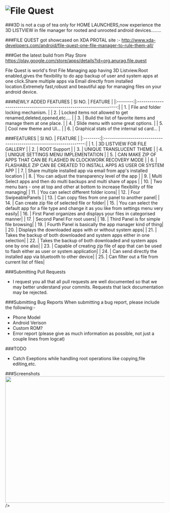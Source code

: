 ![File Quest](http://s27.postimg.org/hxotyqxbn/Untitled.png "File Quest")
=====
###3D is not a cup of tea only for HOME LAUNCHERS,now experience the 3D LISTVIEW in file manager for rooted and unrooted android devices........

###FILE QUEST got showcased on XDA PROTAL site :- http://www.xda-developers.com/android/file-quest-one-file-manager-to-rule-them-all/

###Get the latest build from Play Store
https://play.google.com/store/apps/details?id=org.anurag.file.quest


File Quest is world's first File Managing app having 3D Listview.Root enabled,gives the flexibility to do app backup of user and system apps at one click.Share multiple apps via Email directly from installed location.Extremely fast,robust and beautiful app for managing files on your android device.

###NEWLY ADDED FEATURES
| Sl NO.   |                   FEATURE                                            |
|:--------:|:--------------------------------------------------------------------:|
| 1.       | File and folder locking mechanism.                                   |
| 2.       | Locked items not allowed to get renamed,deleted,opened,etc....       |
| 3.       | Build the list of favorite items and manage them at one place.       |
| 4.       | Slide menu with some great options.                                  |
| 5.       | Cool new theme and UI...                                             |
| 6.       | Graphical stats of the internal sd card...                           |    



###FEATURES
| Sl NO.   |                   FEATURE                                            |
|:--------:|:--------------------------------------------------------------------:|
| 1.       | 3D LISTVIEW FOR FILE GALLERY                                         |
| 2.       | ROOT Support                                                         |
| 3.       | UNIQUE TRANSLUCENT THEME                                             |
| 4.       | UNIQUE SETTINGS MENU IMPLEMENTATION                                  |
| 5.       | CAN MAKE ZIP OF APPS THAT CAN BE FLASHED IN CLOCKWORK RECOVERY MODE  |
| 6.       | FLASHABLE ZIP CAN BE CREATED TO INSTALL APPS AS USER OR SYSTEM APP   |
| 7.       | Share multiple installed app via email from app's installed location | 
| 8.       | You can adjust the transparency level of the app                     |
| 9.       | Multi Select apps and then do multi backups and multi share of apps  |
| 10.      | Two menu bars - one at top and other at bottom to increase flexibility of file managing|
| 11.      | You can select different folder icons|
| 12.      | Four SwipeablePanels |
| 13.      | Can copy files from one panel to another panel|
| 14.      | Can create zip file of selected file or folder|
| 15.      | You can select the default app for a file type and change it as you like from settings menu very easily|
| 16.      | First Panel organizes and displays your files in categorised manner|
| 17.      | Second Panel For root users|
| 18.      | Third Panel is for simple file browsing|
| 19.      | Fourth Panel is basically the app manager kind of thing|
| 20.      | Displays the downloaded apps with or without system apps|
| 21.      | Takes the backup of both downloaded and system apps either in one selection|
| 22.      | Takes the backup of both downloaded and system apps one by one also|
| 23.      | Capable of creating zip file of app that can be used to flash either as user or system application|
| 24.      | Can send directly the installed app via bluetooth to other device|
| 25.      | Can filter out a file from current list of files|

###Submitting Pull Requests
- I request you all that all pull requests are well documented so that we may better understand your commits. Requests that lack documentation may be rejected.
 
###Submitting Bug Reports
When submitting a bug report, please include the following:-
- Phone Model
- Android Verison
- Custom ROM?
- Error report (please give as much information as possible, not just a couple lines from logcat)

###TODO
- Catch Exeptions while handling root operations like copying,file editing,etc.

###Screenshots
<img src="http://s17.postimg.org/j5d2d8kvj/Unt.png" width="720px" height="400px"/>/>

